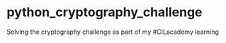 # python_cryptography_challenge
Solving the cryptography challenge as part of my #CILacademy learning
